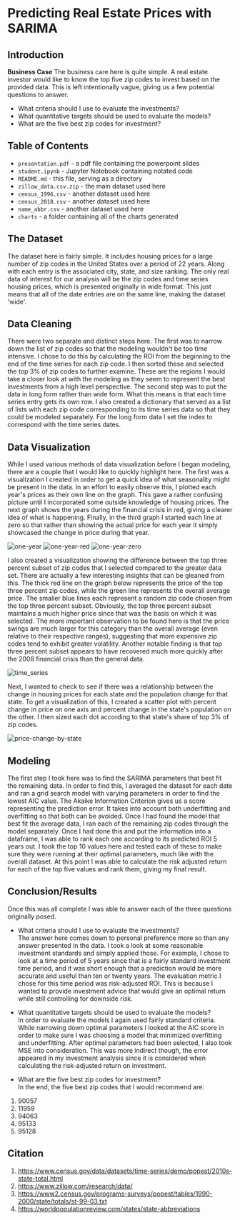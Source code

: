 # Predicting Real Estate Prices with SARIMA


## Introduction

**Business Case**  The business care here is quite simple.  A real estate investor would like to know the top five zip codes to invest based on the provided data.  This is left intentionally vague, giving us a few potential questions to answer.
- What criteria should I use to evaluate the investments?
- What quantitative targets should be used to evaluate the models?
- What are the five best zip codes for investment?


## Table of Contents

- `presentation.pdf` - a pdf file containing the powerpoint slides
- `student.ipynb` - Jupyter Notebook containing notated code
- `README.md` - this file, serving as a directory
- `zillow_data.csv.zip` - the main dataset used here
- `census_1996.csv` - another dataset used here
- `census_2018.csv` - another dataset used here
- `name_abbr.csv` - another dataset used here
- `charts` - a folder containing all of the charts generated 

## The Dataset

The dataset here is fairly simple.  It includes housing prices for a large number of zip codes in the United States over a period of 22 years.  Along with each entry is the associated city, state, and size ranking.  The only real data of interest for our analysis will be the zip codes and time series housing prices, which is presented originally in wide format.  This just means that all of the date entries are on the same line, making the dataset 'wide'.

## Data Cleaning

There were two separate and distinct steps here. The first was to narrow down the list of zip codes so that the modeling wouldn't be too time intensive.  I chose to do this by calculating the ROI from the beginning to the end of the time series for each zip code.  I then sorted these and selected the top 3% of zip codes to further examine.  These are the regions I would take a closer look at with the modeling as they seem to represent the best investments from a high level perspective.  The second step was to put the data in long form rather than wide form.  What this means is that each time series entry gets its own row.  I also created a dictionary that served as a list of lists with each zip code corresponding to its time series data so that they could be modeled separately.  For the long form data I set the index to correspond with the time series dates.  

## Data Visualization

While I used various methods of data visualization before I began modeling, there are a couple that I would like to quickly highlight here.  The first was a visualization I created in order to get a quick idea of what seasonality might be present in the data.  In an effort to easily observe this, I plotted each year's prices as their own line on the graph.  This gave a rather confusing picture until I incorporated some outside knowledge of housing prices.  The next graph shows the years during the financial crisis in red, giving a clearer idea of what is happening.  Finally, in the third graph I started each line at zero so that rather than showing the actual price for each year it simply showcased the change in price during that year.  

![one-year](https://github.com/dvb2017/sarima-real-estate/blob/main/charts/one_year_red.png) ![one-year-red](https://github.com/dvb2017/sarima-real-estate/blob/main/charts/one_year_green.png) ![one-year-zero](https://github.com/dvb2017/sarima-real-estate/blob/main/charts/one_year_zero.png)

I also created a visualization showing the difference between the top three percent subset of zip codes that I selected compared to the greater data set.  There are actually a few interesting insights that can be gleaned from this.  The thick red line on the graph below represents the price of the top three percent zip codes, while the green line represents the overall average price.  The smaller blue lines each represent a random zip code chosen from the top three percent subset.  Obviously, the top three percent subset maintains a much higher price since that was the basis on which it was selected.  The more important observation to be found here is that the price swings are much larger for this category than the overall average (even relative to their respective ranges), suggesting that more expensive zip codes tend to exhibit greater volatility.  Another notable finding is that top three percent subset appears to have recovered much more quickly after the 2008 financial crisis than the general data.  

![time_series](https://github.com/dvb2017/sarima-real-estate/blob/main/charts/time_series.png)

Next, I wanted to check to see if there was a relationship between the change in housing prices for each state and the population change for that state.  To get a visualization of this, I created a scatter plot with percent change in price on one axis and percent change in the state's population on the other.  I then sized each dot according to that state's share of top 3% of zip codes.  

![price-change-by-state](https://github.com/dvb2017/sarima-real-estate/blob/main/charts/share_by_state.png)

## Modeling

The first step I took here was to find the SARIMA parameters that best fit the remaining data.  In order to find this, I averaged the dataset for each date and ran a grid search model with varying parameters in order to find the lowest AIC value.  The Akaike Information Criterion gives us a score representing the prediction error. It takes into account both underfitting and overfitting so that both can be avoided.  Once I had found the model that best fit the average data, I ran each of the remaining zip codes through the model separately.  Once I had done this and put the information into a dataframe, I was able to rank each one according to its predicted ROI 5 years out.  I took the top 10 values here and tested each of these to make sure they were running at their optimal parameters, much like with the overall dataset.  At this point I was able to calculate the risk adjusted return for each of the top five values and rank them, giving my final result.  

## Conclusion/Results

Once this was all complete I was able to answer each of the three questions originally posed.  

- What criteria should I use to evaluate the investments?  
The answer here comes down to personal preference more so than any answer presented in the data.  I took a look at some reasonable investment standards and simply applied those.  For example, I chose to look at a time period of 5 years since that is a fairly standard investment time period, and it was short enough that a prediction would be more accurate and useful than ten or twenty years.  The evaluation metric I chose for this time period was risk-adjusted ROI.  This is because I wanted to provide investment advice that would give an optimal return while still controlling for downside risk.  

- What quantitative targets should be used to evaluate the models?   
In order to evaluate the models I again used fairly standard criteria.  While narrowing down optimal parameters I looked at the AIC score in order to make sure I was choosing a model that minimized overfitting and underfitting.  After optimal parameters had been selected, I also took MSE into consideration.  This was more indirect though, the error appeared in my investment analysis since it is considered when calculating the risk-adjusted return on investment.  
- What are the five best zip codes for investment?  
In the end, the five best zip codes that I would recommend are:
1. 90057
2. 11959
3. 94063
4. 95133
5. 95128




## Citation

1. https://www.census.gov/data/datasets/time-series/demo/popest/2010s-state-total.html
2. https://www.zillow.com/research/data/
3. https://www2.census.gov/programs-surveys/popest/tables/1990-2000/state/totals/st-99-03.txt
4. https://worldpopulationreview.com/states/state-abbreviations
